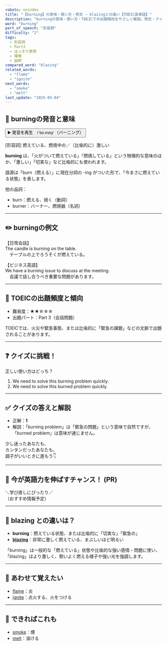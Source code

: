 ```yaml
---
robots: noindex
title: "【burning】の意味・使い方・例文 ― blazingとの違い【TOEIC英単語】"
description: "burningの意味・使い方・TOEICでの出題傾向をやさしく解説。例文・クイズ付きでblazingとの違いもわかりやすく学べます。"
word: "burning"
part_of_speech: "形容詞"
difficulty: "2"
tags:
  - 形容詞
  - Part3
  - はっきり表現
  - 環境
  - 説明
compared_word: "blazing"
related_words:
  - "flame"
  - "ignite"
next_words:
  - "smoke"
  - "melt"
last_update: "2025-05-04"
---
```


## 🔰 burningの発音と意味

<button class="play-audio" onclick="playTTS('burning')">
  <span class="play-audio-main">
    ▶️ 発音を再生　/ˈbɜːrnɪŋ/
  </span>
  <span class="play-audio-sub">
    （バーニング）
  </span>
</button>

[形容詞] 燃えている、燃焼中の／（比喩的に）激しい

**burning** は、「火がついて燃えている」「燃焼している」という物理的な意味のほか、「激しい」「切実な」など比喩的にも使われます。

語源は「burn（燃える）」に現在分詞の -ing がついた形で、「今まさに燃えている状態」を表します。

他の品詞：  
- burn：燃える、焼く（動詞）
- burner：バーナー、燃焼器（名詞）

---

## ✏️ burningの例文

【日常会話】  
The candle is burning on the table.  
　テーブルの上でろうそくが燃えている。

【ビジネス英語】  
We have a burning issue to discuss at the meeting.  
　会議で話し合うべき重要な問題があります。

---

## 🎯 TOEICの出題頻度と傾向

- 難易度：★★☆☆☆
- 出題パート：Part 3（会話問題）

TOEICでは、火災や緊急事態、または比喩的に「緊急の課題」などの文脈で出題されることがあります。

---

## ❓ クイズに挑戦！

正しい使い方はどっち？

1. We need to solve this burning problem quickly.  
2. We need to solve this burned problem quickly.

---

## ✅ クイズの答えと解説

- 正解：**1**
- 解説：「burning problem」は「緊急の問題」という意味で自然ですが、「burned problem」は意味が通じません。

少し迷ったあなたも、  
カンタンだったあなたも、  
調子がいいときに進もう👇️

---

## 🚀 今が英語力を伸ばすチャンス！ (PR)

<div class="info-center">
＼学び直しにぴったり／<br>  
（おすすめ情報予定）
</div>

---

## 🤔  blazing との違いは？

- **burning**：燃えている状態、または比喩的に「切実な」「緊急の」
- **[blazing](/word/blazing/)**：非常に激しく燃えている、まぶしいほど明るい

「burning」は一般的な「燃えている」状態や比喩的な強い感情・問題に使い、「blazing」はより激しく、勢いよく燃える様子や強い光を強調します。

---

## 🧩 あわせて覚えたい

- [flame](/word/flame/)：炎
- [ignite](/word/ignite/)：点火する、火をつける

---

## 📖 できればこれも

- [smoke](/word/smoke/)：煙
- [melt](/word/melt/)：溶ける

<!-- cvid: aid19_bid41 -->
